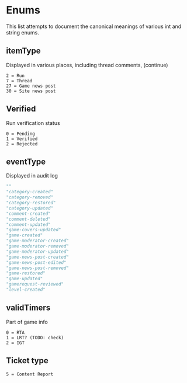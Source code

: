 # Enums

This list attempts to document the canonical meanings of various int and string enums.

## itemType
Displayed in various places, including thread comments, (continue)
```
2 = Run
7 = Thread
27 = Game news post
30 = Site news post
```

## Verified
Run verification status
```
0 = Pending
1 = Verified
2 = Rejected
```

## eventType
Displayed in audit log
```py
""
"category-created"
"category-removed"
"category-restored"
"category-updated"
"comment-created"
"comment-deleted"
"comment-updated"
"game-covers-updated"
"game-created"
"game-moderator-created"
"game-moderator-removed"
"game-moderator-updated"
"game-news-post-created"
"game-news-post-edited"
"game-news-post-removed"
"game-restored"
"game-updated"
"gamerequest-reviewed"
"level-created"
```

## validTimers
Part of game info
```
0 = RTA
1 = LRT? (TODO: check)
2 = IGT
```

## Ticket type
```
5 = Content Report
```